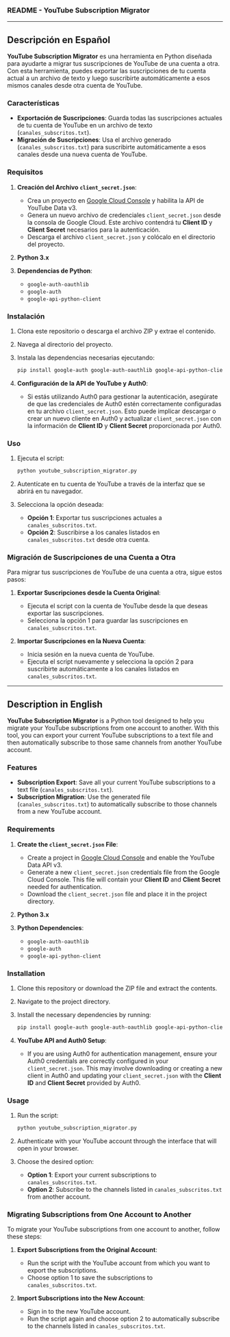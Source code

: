### README - YouTube Subscription Migrator

---

## Descripción en Español

**YouTube Subscription Migrator** es una herramienta en Python diseñada para ayudarte a migrar tus suscripciones de YouTube de una cuenta a otra. Con esta herramienta, puedes exportar las suscripciones de tu cuenta actual a un archivo de texto y luego suscribirte automáticamente a esos mismos canales desde otra cuenta de YouTube.

### Características

- **Exportación de Suscripciones**: Guarda todas las suscripciones actuales de tu cuenta de YouTube en un archivo de texto (`canales_subscritos.txt`).
- **Migración de Suscripciones**: Usa el archivo generado (`canales_subscritos.txt`) para suscribirte automáticamente a esos canales desde una nueva cuenta de YouTube.

### Requisitos

1. **Creación del Archivo `client_secret.json`**:
   - Crea un proyecto en [Google Cloud Console](https://console.cloud.google.com/) y habilita la API de YouTube Data v3.
   - Genera un nuevo archivo de credenciales `client_secret.json` desde la consola de Google Cloud. Este archivo contendrá tu **Client ID** y **Client Secret** necesarios para la autenticación.
   - Descarga el archivo `client_secret.json` y colócalo en el directorio del proyecto.

2. **Python 3.x**
3. **Dependencias de Python**:
   - `google-auth-oauthlib`
   - `google-auth`
   - `google-api-python-client`

### Instalación

1. Clona este repositorio o descarga el archivo ZIP y extrae el contenido.
2. Navega al directorio del proyecto.
3. Instala las dependencias necesarias ejecutando:

   ```bash
   pip install google-auth google-auth-oauthlib google-api-python-client
   ```

4. **Configuración de la API de YouTube y Auth0**:

   - Si estás utilizando Auth0 para gestionar la autenticación, asegúrate de que las credenciales de Auth0 estén correctamente configuradas en tu archivo `client_secret.json`. Esto puede implicar descargar o crear un nuevo cliente en Auth0 y actualizar `client_secret.json` con la información de **Client ID** y **Client Secret** proporcionada por Auth0.

### Uso

1. Ejecuta el script:

   ```bash
   python youtube_subscription_migrator.py
   ```

2. Autentícate en tu cuenta de YouTube a través de la interfaz que se abrirá en tu navegador.

3. Selecciona la opción deseada:
   - **Opción 1**: Exportar tus suscripciones actuales a `canales_subscritos.txt`.
   - **Opción 2**: Suscribirse a los canales listados en `canales_subscritos.txt` desde otra cuenta.

### Migración de Suscripciones de una Cuenta a Otra

Para migrar tus suscripciones de YouTube de una cuenta a otra, sigue estos pasos:

1. **Exportar Suscripciones desde la Cuenta Original**:
   - Ejecuta el script con la cuenta de YouTube desde la que deseas exportar las suscripciones.
   - Selecciona la opción 1 para guardar las suscripciones en `canales_subscritos.txt`.

2. **Importar Suscripciones en la Nueva Cuenta**:
   - Inicia sesión en la nueva cuenta de YouTube.
   - Ejecuta el script nuevamente y selecciona la opción 2 para suscribirte automáticamente a los canales listados en `canales_subscritos.txt`.

---

## Description in English

**YouTube Subscription Migrator** is a Python tool designed to help you migrate your YouTube subscriptions from one account to another. With this tool, you can export your current YouTube subscriptions to a text file and then automatically subscribe to those same channels from another YouTube account.

### Features

- **Subscription Export**: Save all your current YouTube subscriptions to a text file (`canales_subscritos.txt`).
- **Subscription Migration**: Use the generated file (`canales_subscritos.txt`) to automatically subscribe to those channels from a new YouTube account.

### Requirements

1. **Create the `client_secret.json` File**:
   - Create a project in [Google Cloud Console](https://console.cloud.google.com/) and enable the YouTube Data API v3.
   - Generate a new `client_secret.json` credentials file from the Google Cloud Console. This file will contain your **Client ID** and **Client Secret** needed for authentication.
   - Download the `client_secret.json` file and place it in the project directory.

2. **Python 3.x**
3. **Python Dependencies**:
   - `google-auth-oauthlib`
   - `google-auth`
   - `google-api-python-client`

### Installation

1. Clone this repository or download the ZIP file and extract the contents.
2. Navigate to the project directory.
3. Install the necessary dependencies by running:

   ```bash
   pip install google-auth google-auth-oauthlib google-api-python-client
   ```

4. **YouTube API and Auth0 Setup**:

   - If you are using Auth0 for authentication management, ensure your Auth0 credentials are correctly configured in your `client_secret.json`. This may involve downloading or creating a new client in Auth0 and updating your `client_secret.json` with the **Client ID** and **Client Secret** provided by Auth0.

### Usage

1. Run the script:

   ```bash
   python youtube_subscription_migrator.py
   ```

2. Authenticate with your YouTube account through the interface that will open in your browser.

3. Choose the desired option:
   - **Option 1**: Export your current subscriptions to `canales_subscritos.txt`.
   - **Option 2**: Subscribe to the channels listed in `canales_subscritos.txt` from another account.

### Migrating Subscriptions from One Account to Another

To migrate your YouTube subscriptions from one account to another, follow these steps:

1. **Export Subscriptions from the Original Account**:
   - Run the script with the YouTube account from which you want to export the subscriptions.
   - Choose option 1 to save the subscriptions to `canales_subscritos.txt`.

2. **Import Subscriptions into the New Account**:
   - Sign in to the new YouTube account.
   - Run the script again and choose option 2 to automatically subscribe to the channels listed in `canales_subscritos.txt`.
